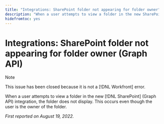 ```yaml
---
title: "Integrations: SharePoint folder not appearing for folder owner"
description: "When a user attempts to view a folder in the new SharePoint (GraphAPI) integration, the folder does not display. This occurs even though the user is the owner of the folder."
hidefromtoc: yes
---
```


# Integrations: SharePoint folder not appearing for folder owner (Graph API)

>[!NOTE]
>
>This issue has been closed because it is not a [!DNL Workfront] error.

When a user attempts to view a folder in the new [!DNL SharePoint] (Graph API) integration, the folder does not display. This occurs even though the user is the owner of the folder.

_First reported on August 19, 2022._

